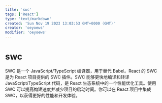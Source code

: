 ```yaml
---
title: 'swc'
tags: ['React']
type: 'text/markdown'
created: 'Sun Nov 19 2023 13:03:53 GMT+0000 (GMT)'
creator: 'oeyoews'
modifier: 'oeyoews'
---
```


# swc

SWC 是一个 JavaScript/TypeScript 编译器，用于替代 Babel。React 的 SWC 是为 React 项目提供的 SWC 插件。SWC 能够更快地编译和转译 JavaScript/TypeScript 代码，是 React 生态系统中的一个性能优化工具。使用 SWC 可以提高构建速度并减少项目的启动时间。你可以在 React 项目中集成 SWC，以获得更好的性能和开发体验。
